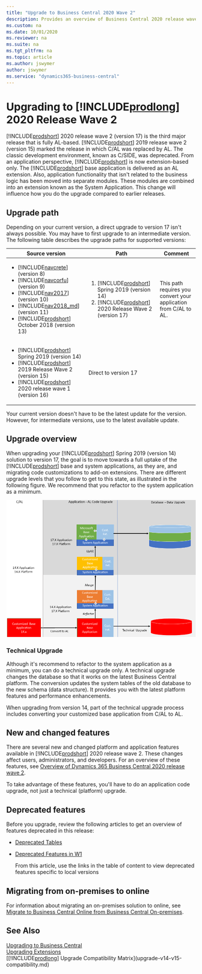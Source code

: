 ```yaml
---
title: "Upgrade to Business Central 2020 Wave 2"
description: Provides an overview of Business Central 2020 release wave 2 upgrade
ms.custom: na
ms.date: 10/01/2020
ms.reviewer: na
ms.suite: na
ms.tgt_pltfrm: na
ms.topic: article
ms.author: jswymer
author: jswymer
ms.service: "dynamics365-business-central"
---
```

# Upgrading to [!INCLUDE[prodlong](../developer/includes/prodlong.md)] 2020 Release Wave 2

[!INCLUDE[prodshort](../developer/includes/prodshort.md)] 2020 release wave 2 (version 17) is the third major release that is fully AL-based. [!INCLUDE[prodshort](../developer/includes/prodshort.md)] 2019 release wave 2 (version 15) marked the release in which C/AL was replaced by AL. The classic development environment, known as C/SIDE, was deprecated. From an application perspective, [!INCLUDE[prodshort](../developer/includes/prodshort.md)] is now extension-based only. The [!INCLUDE[prodshort](../developer/includes/prodshort.md)] base application is delivered as an AL extension. Also, application functionality that isn't related to the business logic has been moved into separate modules. These modules are combined into an extension known as the System Application. This change will influence how you do the upgrade compared to earlier releases.

## Upgrade path

Depending on your current version, a direct upgrade to version 17 isn't always possible. You may have to first upgrade to an intermediate version. The following table describes the upgrade paths for supported versions:

|  Source version  |  Path  |Comment|
|------------|--------------|---|
|<ul><li> [!INCLUDE[navcrete](../developer/includes/navcrete_md.md)] (version 8)</li><li>[!INCLUDE[navcorfu](../developer/includes/navcorfu_md.md)] (version 9)</li><li>[!INCLUDE[nav2017](../developer/includes/nav2017.md)] (version 10)</li><li>[!INCLUDE[nav2018_md](../developer/includes/nav2018_md.md)] (version 11)</li><li>[!INCLUDE[prodshort](../developer/includes/prodshort.md)] October 2018 (version 13)</li></ul>|<ol><li>[!INCLUDE[prodshort](../developer/includes/prodshort.md)] Spring 2019 (version 14)</li><li>[!INCLUDE[prodshort](../developer/includes/prodshort.md)] 2020 Release Wave 2 (version 17)</li></ol>|This path requires you convert your application from C/AL to AL.|
|<ul><li> [!INCLUDE[prodshort](../developer/includes/prodshort.md)] Spring 2019 (version 14)</li><li> [!INCLUDE[prodshort](../developer/includes/prodshort.md)] 2019 Release Wave 2 (version 15)</li><li> [!INCLUDE[prodshort](../developer/includes/prodshort.md)] 2020 release wave 1 (version 16)</li></ul>|Direct to version 17|

Your current version doesn't have to be the latest update for the version. However, for intermediate versions, use to the latest available update.


## <a name="upgradepath"></a>Upgrade overview

When upgrading your [!INCLUDE[prodshort](../developer/includes/prodshort.md)] Spring 2019 (version 14) solution to version 17, the goal is to move towards a full uptake of the [!INCLUDE[prodshort](../developer/includes/prodshort.md)] base and system applications, as they are, and migrating code customizations to add-on extensions. There are different upgrade levels that you follow to get to this state, as illustrated in the following figure. We recommend that you refactor to the system application as a minimum.

![Upgrade path on Business Central application](../developer/media/bc17-upgrade-paths-v1.png "Upgrade paths")

### Technical Upgrade

Although it's recommend to refactor to the system application as a minimum, you can do a technical upgrade only. A technical upgrade changes the database so that it works on the latest Business Central platform. The conversion updates the system tables of the old database to the new schema (data structure). It provides you with the latest platform features and performance enhancements.

When upgrading from version 14, part of the technical upgrade process includes converting your customized base application from C/AL to AL.

## New and changed features

There are several new and changed platform and application features available in [!INCLUDE[prodshort](../developer/includes/prodshort.md)] 2020 release wave 2. These changes affect users, administrators, and developers. For an overview of these features, see [Overview of Dynamics 365 Business Central 2020 release wave 2](/dynamics365-release-plan/2020wave2/smb/dynamics365-business-central/).

To take advantage of these features, you'll have to do an application code upgrade, not just a technical (platform) upgrade. 

## Deprecated features

Before you upgrade, review the following articles to get an overview of features deprecated in this release:

- [Deprecated Tables](/dynamics365/business-central/dev-itpro/upgrade/deprecated-tables)

- [Deprecated Features in W1](/dynamics365/business-central/dev-itpro/upgrade/deprecated-features-w1)

  From this article, use the links in the table of content to view deprecated features specific to local versions

## Migrating from on-premises to online

For information about migrating an on-premises solution to online, see [Migrate to Business Central Online from Business Central On-premises](/dynamics365/business-central/dev-itpro/administration/migrate-business-central-on-premises).

  
## See Also  
 
[Upgrading to Business Central](upgrading-to-business-central.md)  
[Upgrading Extensions](../developer/devenv-upgrading-extensions.md)  
[[!INCLUDE[prodlong](../developer/includes/prodlong.md)] Upgrade Compatibility Matrix](upgrade-v14-v15-compatibility.md)  
